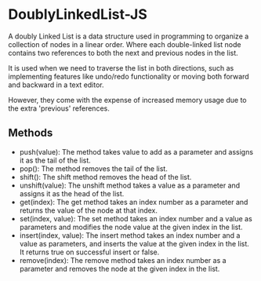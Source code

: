 # DoublyLinkedList-JS
A doubly Linked List is a data structure used in programming to organize a collection of nodes in a linear order. Where each double-linked list node contains two references to both the next and previous nodes in the list.  

It is used when we need to traverse the list in both directions, such as implementing features like undo/redo functionality or moving both forward and backward in a text editor.   

However, they come with the expense of increased memory usage due to the extra 'previous' references.  

## Methods
- push(value): The method takes value to add as a parameter and assigns it as the tail of the list.
- pop(): The method removes the tail of the list.
- shift(): The shift method removes the head of the list.
- unshift(value): The unshift method takes a value as a parameter and assigns it as the head of the list.
- get(index): The get method takes an index number as a parameter and returns the value of the node at that index.
- set(index, value): The set method takes an index number and a value as parameters and modifies the node value at the given index in the list.
- insert(index, value): The insert method takes an index number and a value as parameters, and inserts the value at the given index in the list. It returns true on successful insert or false.
- remove(index): The remove method takes an index number as a parameter and removes the node at the given index in the list.
